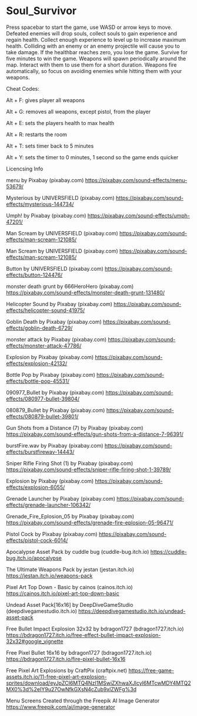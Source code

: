 # Soul_Survivor

Press spacebar to start the game, use WASD or arrow keys to move. 
Defeated enemies will drop souls, collect souls to gain experience and regain health. 
Collect enough experience to level up to increase maximum health.
Colliding with an enemy or an enemy projectile will cause you to take damage. 
If the healthbar reaches zero, you lose the game.
Survive for five minutes to win the game.
Weapons will spawn periodically around the map. Interact with them to use them for a short duration. 
Weapons fire automatically, so focus on avoiding enemies while hitting them with your weapons.


Cheat Codes:

Alt + F: gives player all weapons

Alt + G: removes all weapons, except pistol, from the player

Alt + E: sets the players health to max health

Alt + R: restarts the room

Alt + T: sets timer back to 5 minutes

Alt + Y: sets the timer to 0 minutes, 1 second so the game ends quicker


Licencsing Info

menu by Pixabay (pixabay.com)
https://pixabay.com/sound-effects/menu-53679/

Mysterious by UNIVERSFIELD (pixabay.com)
https://pixabay.com/sound-effects/mysterious-144734/

Umph! by Pixabay (pixabay.com)
https://pixabay.com/sound-effects/umph-47201/

Man Scream by UNIVERSFIELD (pixabay.com)
https://pixabay.com/sound-effects/man-scream-121085/

Man Scream by UNIVERSFIELD (pixabay.com)
https://pixabay.com/sound-effects/man-scream-121085/

Button by UNIVERSFIELD (pixabay.com)
https://pixabay.com/sound-effects/button-124476/

monster death grunt by 666HeroHero (pixabay.com)
https://pixabay.com/sound-effects/monster-death-grunt-131480/

Helicopter Sound by Pixabay (pixabay.com)
https://pixabay.com/sound-effects/helicopter-sound-41975/

Goblin Death by Pixabay (pixabay.com)
https://pixabay.com/sound-effects/goblin-death-6729/

monster attack by Pixabay (pixabay.com)
https://pixabay.com/sound-effects/monster-attack-47786/

Explosion by Pixabay (pixabay.com)
https://pixabay.com/sound-effects/explosion-42132/

Bottle Pop by Pixabay (pixabay.com)
https://pixabay.com/sound-effects/bottle-pop-45531/

090977_Bullet by Pixabay (pixabay.com)
https://pixabay.com/sound-effects/080977-bullet-39804/

080879_Bullet by Pixabay (pixabay.com)
https://pixabay.com/sound-effects/080879-bullet-39801/

Gun Shots from a Distance (7) by Pixabay (pixabay.com)
https://pixabay.com/sound-effects/gun-shots-from-a-distance-7-96391/

burstFire.wav by Pixabay (pixabay.com)
https://pixabay.com/sound-effects/burstfirewav-14443/

Sniper Rifle Firing Shot (1) by Pixabay (pixabay.com)
https://pixabay.com/sound-effects/sniper-rifle-firing-shot-1-39789/

Explosion by Pixabay (pixabay.com)
https://pixabay.com/sound-effects/explosion-6055/

Grenade Launcher by Pixabay (pixabay.com)
https://pixabay.com/sound-effects/grenade-launcher-106342/

Grenade_Fire_Eplosion_05 by Pixabay (pixabay.com)
https://pixabay.com/sound-effects/grenade-fire-eplosion-05-96471/

Pistol Cock by Pixabay (pixabay.com)
https://pixabay.com/sound-effects/pistol-cock-6014/

Apocalypse Asset Pack by cuddle bug  (cuddle-bug.itch.io) 
https://cuddle-bug.itch.io/apocalypse

The Ultimate Weapons Pack by jestan (jestan.itch.io) 
https://jestan.itch.io/weapons-pack
 
Pixel Art Top Down - Basic by cainos (cainos.itch.io) 
https://cainos.itch.io/pixel-art-top-down-basic
 
Undead Asset Pack[16x16] by DeepDiveGameStudio (deepdivegamestudio.itch.io) 
https://deepdivegamestudio.itch.io/undead-asset-pack
 
Free Bullet Impact Explosion 32x32 by bdragon1727 (bdragon1727.itch.io) 
https://bdragon1727.itch.io/free-effect-bullet-impact-explosion-32x32#google_vignette
 
Free Pixel Bullet 16x16 by bdragon1727 (bdragon1727.itch.io) 
https://bdragon1727.itch.io/fire-pixel-bullet-16x16
 
Free Pixel Art Explosions by CraftPix (craftpix.net) 
https://free-game-assets.itch.io/11-free-pixel-art-explosion-sprites/download/eyJpZCI6MTQ4NzI1MSwiZXhwaXJlcyI6MTcwMDY4MTQ2MX0%3d%2eIY9u27OwNfkGXsN4cZub9xlZWFg%3d

Menu Screens Created through the Freepik AI Image Generator 
https://www.freepik.com/ai/image-generator



